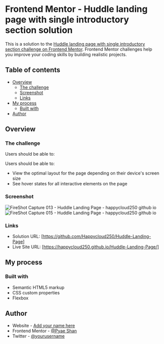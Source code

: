# Frontend Mentor - Huddle landing page with single introductory section solution

This is a solution to the [Huddle landing page with single introductory section challenge on Frontend Mentor](https://www.frontendmentor.io/challenges/huddle-landing-page-with-a-single-introductory-section-B_2Wvxgi0). Frontend Mentor challenges help you improve your coding skills by building realistic projects. 

## Table of contents

- [Overview](#overview)
  - [The challenge](#the-challenge)
  - [Screenshot](#screenshot)
  - [Links](#links)
- [My process](#my-process)
  - [Built with](#built-with)
- [Author](#author)

## Overview

### The challenge

Users should be able to:

Users should be able to:

- View the optimal layout for the page depending on their device's screen size
- See hover states for all interactive elements on the page

### Screenshot
![FireShot Capture 013 - Huddle Landing Page - happycloud250 github io](https://user-images.githubusercontent.com/72793369/161110798-90b19f1a-9914-459e-9c3d-05fcae28a2b1.jpg)
![FireShot Capture 015 - Huddle Landing Page - happycloud250 github io](https://user-images.githubusercontent.com/72793369/161110805-58205897-c88e-4797-a8d1-b82338f7f40e.jpg)

### Links

- Solution URL: [https://github.com/Happycloud250/Huddle-Landing-Page]
- Live Site URL: [https://happycloud250.github.io/Huddle-Landing-Page/]

## My process

### Built with

- Semantic HTML5 markup
- CSS custom properties
- Flexbox

## Author

- Website - [Add your name here](https://www.your-site.com)
- Frontend Mentor - [@Pyae Shan](https://www.frontendmentor.io/profile/Happycloud250)
- Twitter - [@yourusername](https://www.twitter.com/yourusername)
